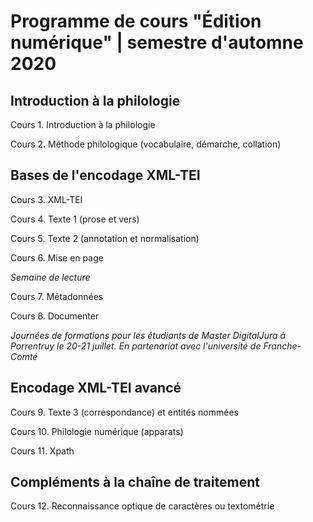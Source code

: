 # Programme de cours "Édition numérique" | semestre d'automne 2020

## Introduction à la philologie
Cours 1.	Introduction à la philologie

Cours 2.	Méthode philologique (vocabulaire, démarche, collation)

## Bases de l'encodage XML-TEI 
Cours 3.	XML-TEI

Cours 4.	Texte 1 (prose et vers)

Cours 5.	Texte 2 (annotation et normalisation)

Cours 6.	Mise en page

_Semaine de lecture_

Cours 7.	Métadonnées

Cours 8.	Documenter

_Journées de formations pour les étudiants de Master DigitalJura à Porrentruy le 20-21 juillet. En partenariat avec l'université de Franche-Comté_

## Encodage XML-TEI avancé
Cours 9.	Texte 3 (correspondance) et entités nommées

Cours 10.	Philologie numérique (apparats)

Cours 11.	Xpath

## Compléments à la chaîne de traitement 
Cours 12.	Reconnaissance optique de caractères ou textométrie
